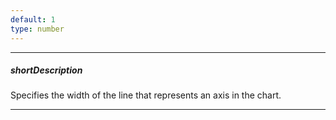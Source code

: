 ```yaml
---
default: 1
type: number
---
```

---
##### shortDescription
Specifies the width of the line that represents an axis in the chart.

---
